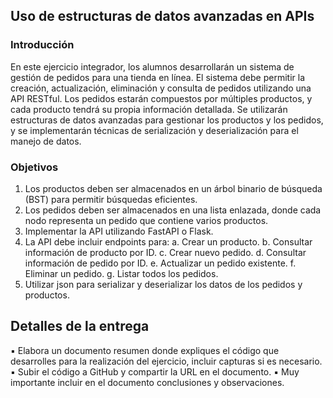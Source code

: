 ## Uso de estructuras de datos avanzadas en APIs
### Introducción
En este ejercicio integrador, los alumnos desarrollarán un sistema de gestión de pedidos
para una tienda en línea. El sistema debe permitir la creación, actualización, eliminación
y consulta de pedidos utilizando una API RESTful. Los pedidos estarán compuestos por
múltiples productos, y cada producto tendrá su propia información detallada. Se
utilizarán estructuras de datos avanzadas para gestionar los productos y los pedidos, y
se implementarán técnicas de serialización y deserialización para el manejo de datos.
### Objetivos
1. Los productos deben ser almacenados en un árbol binario de búsqueda (BST)
para permitir búsquedas eficientes.
2. Los pedidos deben ser almacenados en una lista enlazada, donde cada nodo
representa un pedido que contiene varios productos.
3. Implementar la API utilizando FastAPI o Flask.
4. La API debe incluir endpoints para:
a. Crear un producto.
b. Consultar información de producto por ID.
c. Crear nuevo pedido.
d. Consultar información de pedido por ID.
e. Actualizar un pedido existente.
f. Eliminar un pedido.
g. Listar todos los pedidos.
5. Utilizar json para serializar y deserializar los datos de los pedidos y productos.
## Detalles de la entrega
▪ Elabora un documento resumen donde expliques el código que desarrolles para
la realización del ejercicio, incluir capturas si es necesario.
▪ Subir el código a GitHub y compartir la URL en el documento.
▪ Muy importante incluir en el documento conclusiones y observaciones.